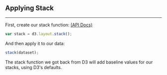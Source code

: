 ## Applying Stack

***

First, create our stack function: [(API Docs)](https://github.com/mbostock/d3/wiki/Stack-Layout)

```javascript
var stack = d3.layout.stack();
```

And then apply it to our data:

```javascript
stack(dataset);
```

The stack function we got back from D3 will add baseline values for our stacks, using D3's defaults.
